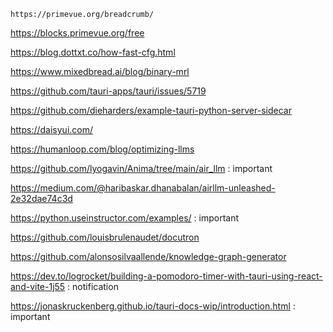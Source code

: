     https://primevue.org/breadcrumb/

https://blocks.primevue.org/free

https://blog.dottxt.co/how-fast-cfg.html

https://www.mixedbread.ai/blog/binary-mrl

https://github.com/tauri-apps/tauri/issues/5719

https://github.com/dieharders/example-tauri-python-server-sidecar

https://daisyui.com/

https://humanloop.com/blog/optimizing-llms

https://github.com/lyogavin/Anima/tree/main/air_llm : important

https://medium.com/@haribaskar.dhanabalan/airllm-unleashed-2e32dae74c3d

https://python.useinstructor.com/examples/ : important

https://github.com/louisbrulenaudet/docutron

https://github.com/alonsosilvaallende/knowledge-graph-generator

https://dev.to/logrocket/building-a-pomodoro-timer-with-tauri-using-react-and-vite-1j55 : notification

https://jonaskruckenberg.github.io/tauri-docs-wip/introduction.html : important